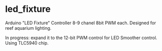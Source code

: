 led_fixture
===========

Arduino "LED Fixture" Controller 8-9 chanel 8bit PWM each.
Designed for reef aquarium lighting.

In progress: 
expand it to the 12-bit PWM control for LED Smoother control. Using TLC5940 chip.
